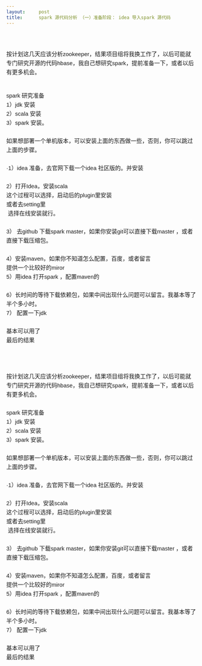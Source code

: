 ```yaml
---
layout:     post
title:      spark 源代码分析 （一）准备阶段： idea 导入spark 源代码
---
```

<div id="article_content" class="article_content clearfix csdn-tracking-statistics" data-pid="blog" data-mod="popu_307" data-dsm="post">
								            <link rel="stylesheet" href="https://csdnimg.cn/release/phoenix/template/css/ck_htmledit_views-f76675cdea.css">
						<div class="htmledit_views" id="content_views">
                
<br><br><div style="font-family:Helvetica, 'Hiragino Sans GB', '微软雅黑', 'Microsoft YaHei UI', SimSun, SimHei, arial, sans-serif;font-size:15px;line-height:24px;">
按计划这几天应该分析zookeeper，结果项目组将我换工作了，以后可能就专门研究开源的代码hbase，我自己想研究spark，提前准备一下，或者以后有更多机会。</div>
<div style="font-family:Helvetica, 'Hiragino Sans GB', '微软雅黑', 'Microsoft YaHei UI', SimSun, SimHei, arial, sans-serif;font-size:15px;line-height:24px;">
<br></div>
<div style="font-family:Helvetica, 'Hiragino Sans GB', '微软雅黑', 'Microsoft YaHei UI', SimSun, SimHei, arial, sans-serif;font-size:15px;line-height:24px;">
spark 研究准备</div>
<div style="font-family:Helvetica, 'Hiragino Sans GB', '微软雅黑', 'Microsoft YaHei UI', SimSun, SimHei, arial, sans-serif;font-size:15px;line-height:24px;">
1）jdk 安装</div>
<div style="font-family:Helvetica, 'Hiragino Sans GB', '微软雅黑', 'Microsoft YaHei UI', SimSun, SimHei, arial, sans-serif;font-size:15px;line-height:24px;">
2）scala 安装</div>
<div style="font-family:Helvetica, 'Hiragino Sans GB', '微软雅黑', 'Microsoft YaHei UI', SimSun, SimHei, arial, sans-serif;font-size:15px;line-height:24px;">
3）spark 安装。</div>
<div style="font-family:Helvetica, 'Hiragino Sans GB', '微软雅黑', 'Microsoft YaHei UI', SimSun, SimHei, arial, sans-serif;font-size:15px;line-height:24px;">
<br></div>
<div style="font-family:Helvetica, 'Hiragino Sans GB', '微软雅黑', 'Microsoft YaHei UI', SimSun, SimHei, arial, sans-serif;font-size:15px;line-height:24px;">
如果想部署一个单机版本，可以安装上面的东西做一些，否则，你可以跳过上面的步骤。</div>
<div style="font-family:Helvetica, 'Hiragino Sans GB', '微软雅黑', 'Microsoft YaHei UI', SimSun, SimHei, arial, sans-serif;font-size:15px;line-height:24px;">
<br></div>
<div style="font-family:Helvetica, 'Hiragino Sans GB', '微软雅黑', 'Microsoft YaHei UI', SimSun, SimHei, arial, sans-serif;font-size:15px;line-height:24px;">
·1）idea 准备，去官网下载一个idea 社区版的。并安装</div>
<div style="font-family:Helvetica, 'Hiragino Sans GB', '微软雅黑', 'Microsoft YaHei UI', SimSun, SimHei, arial, sans-serif;font-size:15px;line-height:24px;">
<img src="https://img-blog.csdn.net/20170726201400611?watermark/2/text/aHR0cDovL2Jsb2cuY3Nkbi5uZXQvY2hlbmZlbmdnYW5n/font/5a6L5L2T/fontsize/400/fill/I0JBQkFCMA==/dissolve/70/gravity/Center" border="0" alt="" style="border:0px;"><div> </div>
</div>
<div style="font-family:Helvetica, 'Hiragino Sans GB', '微软雅黑', 'Microsoft YaHei UI', SimSun, SimHei, arial, sans-serif;font-size:15px;line-height:24px;">
2）打开Idea，安装scala</div>
<div style="font-family:Helvetica, 'Hiragino Sans GB', '微软雅黑', 'Microsoft YaHei UI', SimSun, SimHei, arial, sans-serif;font-size:15px;line-height:24px;">
这个过程可以选择，启动后的plugin里安装</div>
<div style="font-family:Helvetica, 'Hiragino Sans GB', '微软雅黑', 'Microsoft YaHei UI', SimSun, SimHei, arial, sans-serif;font-size:15px;line-height:24px;">
或者去setting里 </div>
<div style="font-family:Helvetica, 'Hiragino Sans GB', '微软雅黑', 'Microsoft YaHei UI', SimSun, SimHei, arial, sans-serif;font-size:15px;line-height:24px;">
<img src="https://img-blog.csdn.net/20170726201514884?watermark/2/text/aHR0cDovL2Jsb2cuY3Nkbi5uZXQvY2hlbmZlbmdnYW5n/font/5a6L5L2T/fontsize/400/fill/I0JBQkFCMA==/dissolve/70/gravity/Center" border="0" alt="" style="border:0px;"><div> 选择在线安装就行。</div>
</div>
<div style="font-family:Helvetica, 'Hiragino Sans GB', '微软雅黑', 'Microsoft YaHei UI', SimSun, SimHei, arial, sans-serif;font-size:15px;line-height:24px;">
<br></div>
<div style="font-family:Helvetica, 'Hiragino Sans GB', '微软雅黑', 'Microsoft YaHei UI', SimSun, SimHei, arial, sans-serif;font-size:15px;line-height:24px;">
3） 去github 下载spark master，如果你安装git可以直接下载master ，或者直接下载压缩包。</div>
<div style="font-family:Helvetica, 'Hiragino Sans GB', '微软雅黑', 'Microsoft YaHei UI', SimSun, SimHei, arial, sans-serif;font-size:15px;line-height:24px;">
<img src="https://img-blog.csdn.net/20170726201551373?watermark/2/text/aHR0cDovL2Jsb2cuY3Nkbi5uZXQvY2hlbmZlbmdnYW5n/font/5a6L5L2T/fontsize/400/fill/I0JBQkFCMA==/dissolve/70/gravity/Center" border="0" alt="" style="border:0px;"><div> </div>
</div>
<div style="font-family:Helvetica, 'Hiragino Sans GB', '微软雅黑', 'Microsoft YaHei UI', SimSun, SimHei, arial, sans-serif;font-size:15px;line-height:24px;">
4）安装maven，如果你不知道怎么配置，百度，或者留言</div>
<div style="font-family:Helvetica, 'Hiragino Sans GB', '微软雅黑', 'Microsoft YaHei UI', SimSun, SimHei, arial, sans-serif;font-size:15px;line-height:24px;">
提供一个比较好的miror</div>
<div style="font-family:Helvetica, 'Hiragino Sans GB', '微软雅黑', 'Microsoft YaHei UI', SimSun, SimHei, arial, sans-serif;font-size:15px;line-height:24px;">
<img src="https://img-blog.csdn.net/20170726201616048?watermark/2/text/aHR0cDovL2Jsb2cuY3Nkbi5uZXQvY2hlbmZlbmdnYW5n/font/5a6L5L2T/fontsize/400/fill/I0JBQkFCMA==/dissolve/70/gravity/Center" border="0" alt="" style="border:0px;"></div>
<div style="font-family:Helvetica, 'Hiragino Sans GB', '微软雅黑', 'Microsoft YaHei UI', SimSun, SimHei, arial, sans-serif;font-size:15px;line-height:24px;">
5）用idea 打开spark ，配置maven的</div>
<div style="font-family:Helvetica, 'Hiragino Sans GB', '微软雅黑', 'Microsoft YaHei UI', SimSun, SimHei, arial, sans-serif;font-size:15px;line-height:24px;">
<img src="https://img-blog.csdn.net/20170726201638983?watermark/2/text/aHR0cDovL2Jsb2cuY3Nkbi5uZXQvY2hlbmZlbmdnYW5n/font/5a6L5L2T/fontsize/400/fill/I0JBQkFCMA==/dissolve/70/gravity/Center" border="0" alt="" style="border:0px;"><div> </div>
</div>
<div style="font-family:Helvetica, 'Hiragino Sans GB', '微软雅黑', 'Microsoft YaHei UI', SimSun, SimHei, arial, sans-serif;font-size:15px;line-height:24px;">
6）长时间的等待下载依赖包，如果中间出现什么问题可以留言。我基本等了半个多小时。</div>
<div style="font-family:Helvetica, 'Hiragino Sans GB', '微软雅黑', 'Microsoft YaHei UI', SimSun, SimHei, arial, sans-serif;font-size:15px;line-height:24px;">
7） 配置一下jdk</div>
<div style="font-family:Helvetica, 'Hiragino Sans GB', '微软雅黑', 'Microsoft YaHei UI', SimSun, SimHei, arial, sans-serif;font-size:15px;line-height:24px;">
<img src="https://img-blog.csdn.net/20170726201745841?watermark/2/text/aHR0cDovL2Jsb2cuY3Nkbi5uZXQvY2hlbmZlbmdnYW5n/font/5a6L5L2T/fontsize/400/fill/I0JBQkFCMA==/dissolve/70/gravity/Center" border="0" alt="" style="border:0px;"><div><br></div>
</div>
<div style="font-family:Helvetica, 'Hiragino Sans GB', '微软雅黑', 'Microsoft YaHei UI', SimSun, SimHei, arial, sans-serif;font-size:15px;line-height:24px;">
基本可以用了</div>
<div style="font-family:Helvetica, 'Hiragino Sans GB', '微软雅黑', 'Microsoft YaHei UI', SimSun, SimHei, arial, sans-serif;font-size:15px;line-height:24px;">
最后的结果</div>
<div style="font-family:Helvetica, 'Hiragino Sans GB', '微软雅黑', 'Microsoft YaHei UI', SimSun, SimHei, arial, sans-serif;font-size:15px;line-height:24px;">
<br></div>
<div style="font-family:Helvetica, 'Hiragino Sans GB', '微软雅黑', 'Microsoft YaHei UI', SimSun, SimHei, arial, sans-serif;font-size:15px;line-height:24px;">
<img src="https://img-blog.csdn.net/20170726201717889?watermark/2/text/aHR0cDovL2Jsb2cuY3Nkbi5uZXQvY2hlbmZlbmdnYW5n/font/5a6L5L2T/fontsize/400/fill/I0JBQkFCMA==/dissolve/70/gravity/Center" border="0" alt="" style="border:0px;"><div> </div>
<div><br></div>
</div>
<div>
<div style="font-family:Helvetica, 'Hiragino Sans GB', '微软雅黑', 'Microsoft YaHei UI', SimSun, SimHei, arial, sans-serif;font-size:15px;line-height:24px;">
按计划这几天应该分析zookeeper，结果项目组将我换工作了，以后可能就专门研究开源的代码hbase，我自己想研究spark，提前准备一下，或者以后有更多机会。</div>
<div style="font-family:Helvetica, 'Hiragino Sans GB', '微软雅黑', 'Microsoft YaHei UI', SimSun, SimHei, arial, sans-serif;font-size:15px;line-height:24px;">
<br></div>
<div style="font-family:Helvetica, 'Hiragino Sans GB', '微软雅黑', 'Microsoft YaHei UI', SimSun, SimHei, arial, sans-serif;font-size:15px;line-height:24px;">
spark 研究准备</div>
<div style="font-family:Helvetica, 'Hiragino Sans GB', '微软雅黑', 'Microsoft YaHei UI', SimSun, SimHei, arial, sans-serif;font-size:15px;line-height:24px;">
1）jdk 安装</div>
<div style="font-family:Helvetica, 'Hiragino Sans GB', '微软雅黑', 'Microsoft YaHei UI', SimSun, SimHei, arial, sans-serif;font-size:15px;line-height:24px;">
2）scala 安装</div>
<div style="font-family:Helvetica, 'Hiragino Sans GB', '微软雅黑', 'Microsoft YaHei UI', SimSun, SimHei, arial, sans-serif;font-size:15px;line-height:24px;">
3）spark 安装。</div>
<div style="font-family:Helvetica, 'Hiragino Sans GB', '微软雅黑', 'Microsoft YaHei UI', SimSun, SimHei, arial, sans-serif;font-size:15px;line-height:24px;">
<br></div>
<div style="font-family:Helvetica, 'Hiragino Sans GB', '微软雅黑', 'Microsoft YaHei UI', SimSun, SimHei, arial, sans-serif;font-size:15px;line-height:24px;">
如果想部署一个单机版本，可以安装上面的东西做一些，否则，你可以跳过上面的步骤。</div>
<div style="font-family:Helvetica, 'Hiragino Sans GB', '微软雅黑', 'Microsoft YaHei UI', SimSun, SimHei, arial, sans-serif;font-size:15px;line-height:24px;">
<br></div>
<div style="font-family:Helvetica, 'Hiragino Sans GB', '微软雅黑', 'Microsoft YaHei UI', SimSun, SimHei, arial, sans-serif;font-size:15px;line-height:24px;">
·1）idea 准备，去官网下载一个idea 社区版的。并安装</div>
<div style="font-family:Helvetica, 'Hiragino Sans GB', '微软雅黑', 'Microsoft YaHei UI', SimSun, SimHei, arial, sans-serif;font-size:15px;line-height:24px;">
<div> </div>
</div>
<div style="font-family:Helvetica, 'Hiragino Sans GB', '微软雅黑', 'Microsoft YaHei UI', SimSun, SimHei, arial, sans-serif;font-size:15px;line-height:24px;">
2）打开Idea，安装scala</div>
<div style="font-family:Helvetica, 'Hiragino Sans GB', '微软雅黑', 'Microsoft YaHei UI', SimSun, SimHei, arial, sans-serif;font-size:15px;line-height:24px;">
这个过程可以选择，启动后的plugin里安装</div>
<div style="font-family:Helvetica, 'Hiragino Sans GB', '微软雅黑', 'Microsoft YaHei UI', SimSun, SimHei, arial, sans-serif;font-size:15px;line-height:24px;">
或者去setting里 </div>
<div style="font-family:Helvetica, 'Hiragino Sans GB', '微软雅黑', 'Microsoft YaHei UI', SimSun, SimHei, arial, sans-serif;font-size:15px;line-height:24px;">
<div> 选择在线安装就行。</div>
</div>
<div style="font-family:Helvetica, 'Hiragino Sans GB', '微软雅黑', 'Microsoft YaHei UI', SimSun, SimHei, arial, sans-serif;font-size:15px;line-height:24px;">
<br></div>
<div style="font-family:Helvetica, 'Hiragino Sans GB', '微软雅黑', 'Microsoft YaHei UI', SimSun, SimHei, arial, sans-serif;font-size:15px;line-height:24px;">
3） 去github 下载spark master，如果你安装git可以直接下载master ，或者直接下载压缩包。</div>
<div style="font-family:Helvetica, 'Hiragino Sans GB', '微软雅黑', 'Microsoft YaHei UI', SimSun, SimHei, arial, sans-serif;font-size:15px;line-height:24px;">
<div> </div>
</div>
<div style="font-family:Helvetica, 'Hiragino Sans GB', '微软雅黑', 'Microsoft YaHei UI', SimSun, SimHei, arial, sans-serif;font-size:15px;line-height:24px;">
4）安装maven，如果你不知道怎么配置，百度，或者留言</div>
<div style="font-family:Helvetica, 'Hiragino Sans GB', '微软雅黑', 'Microsoft YaHei UI', SimSun, SimHei, arial, sans-serif;font-size:15px;line-height:24px;">
提供一个比较好的miror</div>
<div style="font-family:Helvetica, 'Hiragino Sans GB', '微软雅黑', 'Microsoft YaHei UI', SimSun, SimHei, arial, sans-serif;font-size:15px;line-height:24px;">
</div>
<div style="font-family:Helvetica, 'Hiragino Sans GB', '微软雅黑', 'Microsoft YaHei UI', SimSun, SimHei, arial, sans-serif;font-size:15px;line-height:24px;">
5）用idea 打开spark ，配置maven的</div>
<div style="font-family:Helvetica, 'Hiragino Sans GB', '微软雅黑', 'Microsoft YaHei UI', SimSun, SimHei, arial, sans-serif;font-size:15px;line-height:24px;">
<div> </div>
</div>
<div style="font-family:Helvetica, 'Hiragino Sans GB', '微软雅黑', 'Microsoft YaHei UI', SimSun, SimHei, arial, sans-serif;font-size:15px;line-height:24px;">
6）长时间的等待下载依赖包，如果中间出现什么问题可以留言。我基本等了半个多小时。</div>
<div style="font-family:Helvetica, 'Hiragino Sans GB', '微软雅黑', 'Microsoft YaHei UI', SimSun, SimHei, arial, sans-serif;font-size:15px;line-height:24px;">
7） 配置一下jdk</div>
<div style="font-family:Helvetica, 'Hiragino Sans GB', '微软雅黑', 'Microsoft YaHei UI', SimSun, SimHei, arial, sans-serif;font-size:15px;line-height:24px;">
<div><br></div>
</div>
<div style="font-family:Helvetica, 'Hiragino Sans GB', '微软雅黑', 'Microsoft YaHei UI', SimSun, SimHei, arial, sans-serif;font-size:15px;line-height:24px;">
基本可以用了</div>
<div style="font-family:Helvetica, 'Hiragino Sans GB', '微软雅黑', 'Microsoft YaHei UI', SimSun, SimHei, arial, sans-serif;font-size:15px;line-height:24px;">
最后的结果</div>
<div style="font-family:Helvetica, 'Hiragino Sans GB', '微软雅黑', 'Microsoft YaHei UI', SimSun, SimHei, arial, sans-serif;font-size:15px;line-height:24px;">
<br></div>
<div style="font-family:Helvetica, 'Hiragino Sans GB', '微软雅黑', 'Microsoft YaHei UI', SimSun, SimHei, arial, sans-serif;font-size:15px;line-height:24px;">
<div> </div>
<div><br></div>
</div>
</div>
            </div>
                </div>